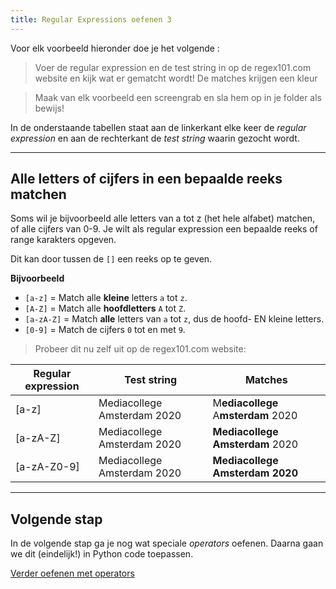 ```yaml
---
title: Regular Expressions oefenen 3
---
```


Voor elk voorbeeld hieronder doe je het volgende :

> Voer de regular expression en de test string in op de regex101.com website en kijk wat er gematcht wordt! De matches krijgen een kleur

> Maak van elk voorbeeld een screengrab en sla hem op in je folder als bewijs!


In de onderstaande tabellen staat aan de linkerkant elke keer de *regular expression* en aan de rechterkant de *test string* waarin gezocht wordt.

---

## Alle letters of cijfers in een bepaalde reeks matchen

Soms wil je bijvoorbeeld alle letters van a tot z (het hele alfabet) matchen, of alle cijfers van 0-9.
Je wilt als regular expression een bepaalde reeks of range karakters opgeven.

Dit kan door tussen de `[]` een reeks op te geven. 

**Bijvoorbeeld**

* `[a-z]` = Match alle **kleine** letters `a` tot `z`.
* `[A-Z]` = Match alle **hoofdletters** `A` tot `Z`.
* `[a-zA-Z]` = Match **alle** letters van `a` tot `z`, dus de hoofd- EN kleine letters.
* `[0-9]` = Match de cijfers `0` tot en met `9`.

> Probeer dit nu zelf uit op de regex101.com website:

| Regular expression  | Test string                | Matches                                              |
| ------------------- | ---------------------------- | -------------------------------------------------- |
| [a-z]               | Mediacollege Amsterdam 2020  | M**ediacollege** A**msterdam** 2020                |
| [a-zA-Z]            | Mediacollege Amsterdam 2020  | **Mediacollege** **Amsterdam** 2020                |
| [a-zA-Z0-9]         | Mediacollege Amsterdam 2020  | **Mediacollege** **Amsterdam** **2020**            |

---

## Volgende stap
In de volgende stap ga je nog wat speciale *operators* oefenen. Daarna gaan we dit (eindelijk!) in Python code toepassen.

[Verder oefenen met operators](../02-regex-operators)

